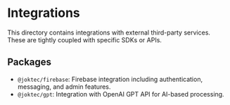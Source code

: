 # Integrations

This directory contains integrations with external third-party services. These are tightly coupled with specific SDKs or APIs.

## Packages

- `@joktec/firebase`: Firebase integration including authentication, messaging, and admin features.
- `@joktec/gpt`: Integration with OpenAI GPT API for AI-based processing.
